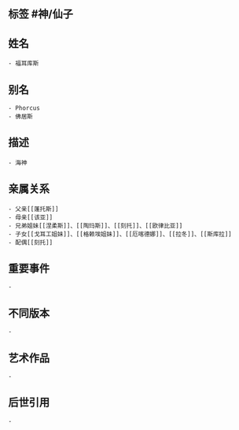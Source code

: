 ## 标签  #神/仙子
## 姓名
	- 福耳库斯
## 别名
	- Phorcus
	- 佛居斯
## 描述
	- 海神
## 亲属关系
	- 父亲[[蓬托斯]]
	- 母亲[[该亚]]
	- 兄弟姐妹[[涅柔斯]]、[[陶玛斯]]、[[刻托]]、[[欧律比亚]]
	- 子女[[戈耳工姐妹]]、[[格赖埃姐妹]]、[[厄喀德娜]]、[[拉冬]]、[[斯库拉]]
	- 配偶[[刻托]]
## 重要事件
	-
## 不同版本
	-
## 艺术作品
	-
## 后世引用
	-

